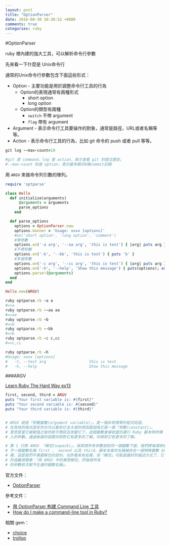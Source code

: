 ```yaml
---
layout: post
title: "OptionParser"
date: 2016-08-30 10:30:52 +0800
comments: true
categories: ruby
---
```


#OptionParser

ruby 裡內建的強大工具，可以解析命令行參數

<!-- more -->

先來看一下什麼是 Unix命令行

通常的Unix命令行參數包含下面這些形式：

* Option - 主要功能是用於調整命令行工具的行為
	* Option的表現通常有兩種形式
		* short opt​​ion
		* long option 	
	* Option的類型有兩種
		* `switch` 不帶 argument
		* `flag` 帶有 argument
* Argument - 表示命令行工具要操作的對象，通常是路徑，URL或者名稱等等。
* Action - 表示命令行工具的行為，比如 git 命令的 push 或者 pull 等等。

```ruby
git log --max-count=10

#git 是 command，log 是 action，表示查看 git 的提交歷史。
#--max-count 則是 option，表示最多顯示N條commit記錄
```

用 `ARGV` 來接命令列引數的陣列。

```ruby
require 'optparse'

class Hello
  def initialize(arguments)
      @arguments = arguments
      parse_options
    end

  def parse_options
    options = OptionParser.new
    options.banner = 'Usage: xxxx [options]'
    #on('short opt​​ion', 'long option', 'comment')
    #帶參數
    options.on('-a arg', '--aa arg', 'this is test') { |arg| puts arg }
    #不帶參數
    options.on('-b', '--bb', 'this is test') { puts 'b' }
    #多個參數
    options.on('-c arg', '--cc arg', 'this is test') { |arg| puts arg }
    options.on('-h', '--help', 'Show this message') { puts(options); exit }
    options.parse!(@arguments)
  end
end

Hello.new(ARGV)
```

```ruby
ruby optparse.rb -a a
#=>a
ruby optparse.rb --aa aa
#=>aa
ruby optparse.rb -b
#=>b
ruby optparse.rb --bb
#=>b
ruby optparse.rb -c c,cc
#=>c,cc

ruby optparse.rb -h
#Usage: xxxx [options]
#   -t, --test arg                   this is test
#   -h, --help                       Show this message
```


###ARGV

[Learn Ruby The Hard Way ex13](http://lrthw.github.io/ex13/)

```ruby
first, second, third = ARGV
puts "Your first variable is: #{first}"
puts "Your second variable is: #{second}"
puts "Your third variable is: #{third}"


# ARGV 就是「參數變數(argument variable)」，是一個非常標準的程式術語。
# 在其他的程式語言你也可以看到它全大寫的原因是因為它是一個「常數(constant)」，
# 意思是當它被賦值之後你就不應該去改變它了。這個變數會接收當你運行 Ruby 腳本時所傳
# 入的參數。通過後面的習題你將對它有更多的了解。你將對它有更多的了解。

# 第 1 行將 ARGV 「解包(unpack)」，與其將所有參數放到同一個變數下面，我們將每個參數
# 予一個變數名稱 first 、 second 以及 third。腳本本身的名稱被存在一個特殊變數 $0
# 裡，這是我們不需要解包的部份。也許看來有些異，但「解包」可能是最好的描述方式了。它
# 的涵義很簡單：「將 ARGV 中的東西解包，然後將所有
# 的參數依次賦予左邊的變數名稱」。
```

官方文件：  

* [OptionParser](http://ruby-doc.org/stdlib-2.3.1/libdoc/optparse/rdoc/OptionParser.html)

參考文件：  

* [用 OptionParser 构建 Command Line 工具](https://ruby-china.org/wiki/building-a-command-line-tool-with-optionparser)  
* [How do I make a command-line tool in Ruby?](http://rubylearning.com/blog/2011/01/03/how-do-i-make-a-command-line-tool-in-ruby/)

相關 gem： 

* [choice](https://github.com/defunkt/choice)  
* [trollop](https://github.com/ManageIQ/trollop) 